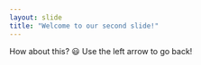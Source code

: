 ```yaml
---
layout: slide
title: "Welcome to our second slide!"
---
```

How about this? :smiley:
Use the left arrow to go back!

